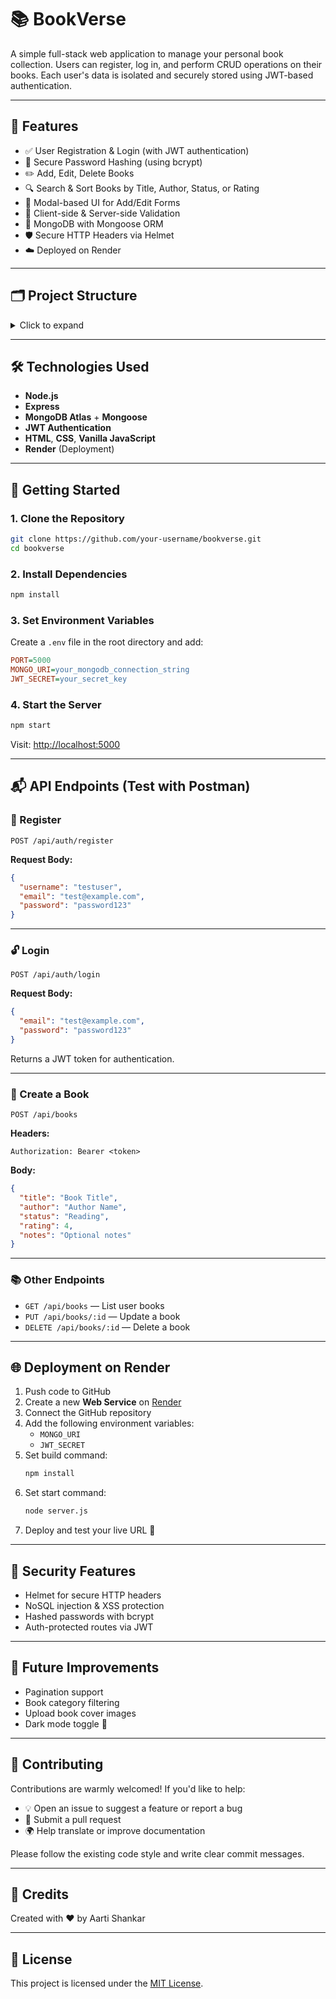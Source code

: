 # 📚 BookVerse

A simple full-stack web application to manage your personal book collection. Users can register, log in, and perform CRUD operations on their books. Each user's data is isolated and securely stored using JWT-based authentication.

---

## 🚀 Features

- ✅ User Registration & Login (with JWT authentication)
- 🔐 Secure Password Hashing (using bcrypt)
- ✏️ Add, Edit, Delete Books
- 🔍 Search & Sort Books by Title, Author, Status, or Rating
- 💬 Modal-based UI for Add/Edit Forms
- 🧰 Client-side & Server-side Validation
- 🧱 MongoDB with Mongoose ORM
- 🛡 Secure HTTP Headers via Helmet
- ☁️ Deployed on Render

---

## 🗂 Project Structure

<details>
<summary>Click to expand</summary>

```
bookverse/
├── controllers/
│   ├── authController.js
│   └── bookController.js
├── middleware/
│   ├── authMiddleware.js
│   └── errorHandler.js
├── models/
│   ├── User.js
│   └── Book.js
├── public/
│   ├── css/
│   │   └── styles.css
│   ├── js/
│   │   └── main.js
│   ├── index.html
│   └── books.html
├── routes/
│   ├── authRoutes.js
│   └── bookRoutes.js
├── utils/
│   └── connectDB.js
├── .env
├── .gitignore
├── package.json
├── server.js
└── README.md
```

</details>

---

## 🛠 Technologies Used

- **Node.js**
- **Express**
- **MongoDB Atlas** + **Mongoose**
- **JWT Authentication**
- **HTML**, **CSS**, **Vanilla JavaScript**
- **Render** (Deployment)

---

## 🧪 Getting Started

### 1. Clone the Repository

```bash
git clone https://github.com/your-username/bookverse.git
cd bookverse
```

### 2. Install Dependencies

```bash
npm install
```

### 3. Set Environment Variables

Create a `.env` file in the root directory and add:

```ini
PORT=5000
MONGO_URI=your_mongodb_connection_string
JWT_SECRET=your_secret_key
```

### 4. Start the Server

```bash
npm start
```

Visit: [http://localhost:5000](http://localhost:5000)

---

## 📬 API Endpoints (Test with Postman)

### 🔑 Register

```http
POST /api/auth/register
```

**Request Body:**

```json
{
  "username": "testuser",
  "email": "test@example.com",
  "password": "password123"
}
```

---

### 🔓 Login

```http
POST /api/auth/login
```

**Request Body:**

```json
{
  "email": "test@example.com",
  "password": "password123"
}
```

Returns a JWT token for authentication.

---

### 📘 Create a Book

```http
POST /api/books
```

**Headers:**

```
Authorization: Bearer <token>
```

**Body:**

```json
{
  "title": "Book Title",
  "author": "Author Name",
  "status": "Reading",
  "rating": 4,
  "notes": "Optional notes"
}
```

---

### 📚 Other Endpoints

- `GET /api/books` — List user books
- `PUT /api/books/:id` — Update a book
- `DELETE /api/books/:id` — Delete a book

---

## 🌐 Deployment on Render

1. Push code to GitHub  
2. Create a new **Web Service** on [Render](https://render.com)  
3. Connect the GitHub repository  
4. Add the following environment variables:
   - `MONGO_URI`
   - `JWT_SECRET`
5. Set build command:  
   ```bash
   npm install
   ```
6. Set start command:  
   ```bash
   node server.js
   ```
7. Deploy and test your live URL 🎉

---

## 🔐 Security Features

- Helmet for secure HTTP headers
- NoSQL injection & XSS protection
- Hashed passwords with bcrypt
- Auth-protected routes via JWT

---

## 🚧 Future Improvements

- Pagination support
- Book category filtering
- Upload book cover images
- Dark mode toggle 🌙

---

## 🤝 Contributing

Contributions are warmly welcomed! If you'd like to help:

- 💡 Open an issue to suggest a feature or report a bug  
- 🔧 Submit a pull request  
- 🌍 Help translate or improve documentation  

Please follow the existing code style and write clear commit messages.

---

## 🙏 Credits

Created with ❤️ by Aarti Shankar

---

## 📄 License

This project is licensed under the [MIT License](LICENSE).